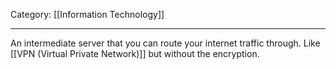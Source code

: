 Category: [[Information Technology]]
___
An intermediate server that you can route your internet traffic through.  Like [[VPN (Virtual Private Network)]] but without the encryption. 